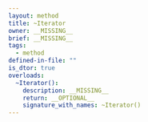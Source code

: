 ```yaml
---
layout: method
title: ~Iterator
owner: __MISSING__
brief: __MISSING__
tags:
  - method
defined-in-file: ""
is_dtor: true
overloads:
  ~Iterator():
    description: __MISSING__
    return: __OPTIONAL__
    signature_with_names: ~Iterator()
---
```

